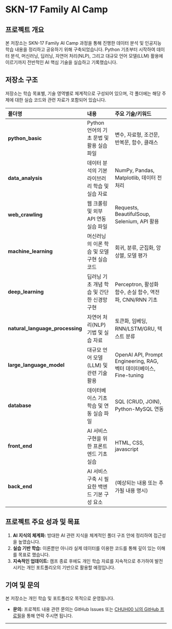 # SKN-17 Family AI Camp

## 프로젝트 개요

본 저장소는 SKN-17 Family AI Camp 과정을 통해 진행한 데이터 분석 및 인공지능 학습 내용을 정리하고 공유하기 위해 구축되었습니다. Python 기초부터 시작하여 데이터 분석, 머신러닝, 딥러닝, 자연어 처리(NLP), 그리고 대규모 언어 모델(LLM) 활용에 이르기까지 전반적인 AI 핵심 기술을 실습하고 기록했습니다.

## 저장소 구조

저장소는 학습 목표별, 기술 영역별로 체계적으로 구성되어 있으며, 각 폴더에는 해당 주제에 대한 실습 코드와 관련 자료가 포함되어 있습니다.

| 폴더명 | 내용 | 주요 기술/키워드 |
| :--- | :--- | :--- |
| **python_basic** | Python 언어의 기초 문법 및 활용 실습 파일 | 변수, 자료형, 조건문, 반복문, 함수, 클래스 |
| **data_analysis** | 데이터 분석의 기본 라이브러리 학습 및 실습 자료 | NumPy, Pandas, Matplotlib, 데이터 전처리 |
| **web_crawling** | 웹 크롤링 및 외부 API 연동 실습 파일 | Requests, BeautifulSoup, Selenium, API 활용 |
| **machine_learning** | 머신러닝의 이론 학습 및 모델 구현 실습 코드 | 회귀, 분류, 군집화, 앙상블, 모델 평가 |
| **deep_learning** | 딥러닝 기초 개념 학습 및 간단한 신경망 구현 | Perceptron, 활성화 함수, 손실 함수, 역전파, CNN/RNN 기초 |
| **natural_language_processing** | 자연어 처리(NLP) 기법 및 실습 자료 | 토큰화, 임베딩, RNN/LSTM/GRU, 텍스트 분류 |
| **large_language_model** | 대규모 언어 모델(LLM) 및 관련 기술 활용 | OpenAI API, Prompt Engineering, RAG, 벡터 데이터베이스, Fine-tuning |
| **database** | 데이터베이스 기초 학습 및 연동 실습 파일 | SQL (CRUD, JOIN), Python-MySQL 연동 |
| **front_end** | AI 서비스 구현을 위한 프론트엔드 기초 실습 | HTML, CSS, javascript |
| **back_end** | AI 서비스 구축 시 필요한 백엔드 기본 구성 요소 | (예상되는 내용 또는 추가될 내용 명시) |

## 프로젝트 주요 성과 및 목표

1.  **AI 지식의 체계화:** 방대한 AI 관련 지식을 체계적인 폴더 구조 안에 정리하여 접근성을 높였습니다.
2.  **실습 기반 학습:** 이론뿐만 아니라 실제 데이터를 이용한 코드를 통해 깊이 있는 이해를 목표로 했습니다.
3.  **지속적인 업데이트:** 캠프 종료 후에도 개인 학습 자료를 지속적으로 추가하여 발전시키는 개인 포트폴리오의 기반으로 활용할 예정입니다.

## 기여 및 문의

본 저장소는 개인 학습 및 포트폴리오 목적으로 운영됩니다.

* **문의:** 프로젝트 내용 관련 문의는 GitHub Issues 또는 [CHUH00 님의 GitHub 프로필](https://github.com/CHUH00)을 통해 연락 주시면 됩니다.

---

